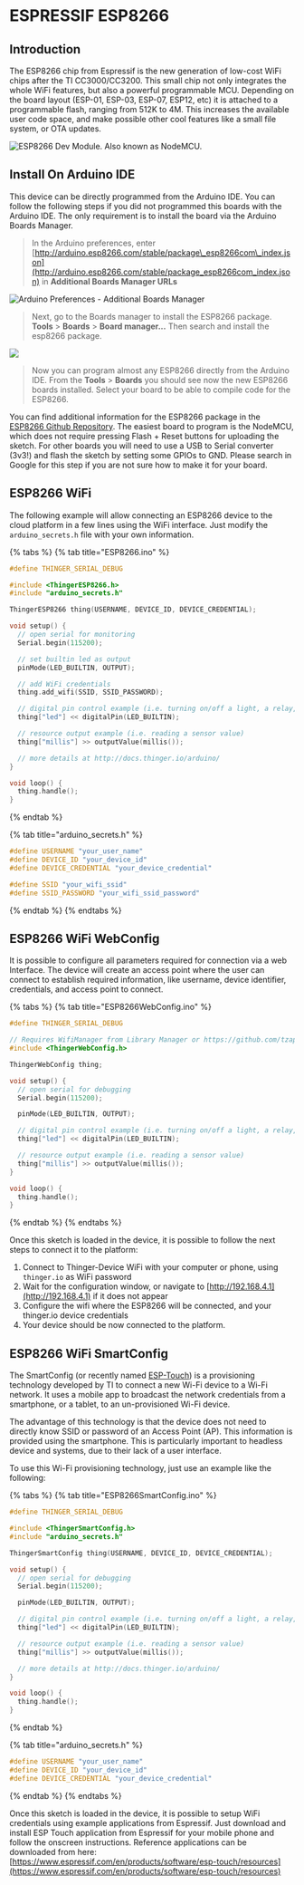 # ESPRESSIF ESP8266

## Introduction

The ESP8266 chip from Espressif is the new generation of low-cost WiFi chips after the TI CC3000/CC3200. This small chip not only integrates the whole WiFi features, but also a powerful programmable MCU. Depending on the board layout \(ESP-01, ESP-03, ESP-07, ESP12, etc\) it is attached to a programmable flash, ranging from 512K to 4M. This increases the available user code space, and make possible other cool features like a small file system, or OTA updates.

![ESP8266 Dev Module. Also known as NodeMCU.](../.gitbook/assets/nodemcu.png)

## Install On Arduino IDE

This device can be directly programmed from the Arduino IDE. You can follow the following steps if you did not programmed this boards with the Arduino IDE. The only requirement is to install the board via the Arduino Boards Manager.

> In the Arduino preferences, enter [http://arduino.esp8266.com/stable/package\_esp8266com\_index.json](http://arduino.esp8266.com/stable/package_esp8266com_index.json) in **Additional Boards Manager URLs**

![Arduino Preferences - Additional Boards Manager](https://discoursefiles.s3-eu-west-1.amazonaws.com/original/1X/b9ef9df0c95c1bff0e9d7db258a355bb44374b06.png)

> Next, go to the Boards manager to install the ESP8266 package. **Tools** &gt; **Boards** &gt; **Board manager...** Then search and install the esp8266 package.

![](https://discoursefiles.s3-eu-west-1.amazonaws.com/original/1X/efdec170e35cb296b895dd92b9868f8e0a9d3cd9.png)

> Now you can program almost any ESP8266 directly from the Arduino IDE. From the **Tools** &gt; **Boards** you should see now the new ESP8266 boards installed. Select your board to be able to compile code for the ESP8266.

You can find additional information for the ESP8266 package in the [ESP8266 Github Repository](https://github.com/esp8266/Arduino). The easiest board to program is the NodeMCU, which does not require pressing Flash + Reset buttons for uploading the sketch. For other boards you will need to use a USB to Serial converter \(3v3!\) and flash the sketch by setting some GPIOs to GND. Please search in Google for this step if you are not sure how to make it for your board. 

## ESP8266 WiFi

The following example will allow connecting an ESP8266 device to the cloud platform in a few lines using the WiFi interface. Just modify the `arduino_secrets.h` file with your own information.

{% tabs %}
{% tab title="ESP8266.ino" %}
```cpp
#define THINGER_SERIAL_DEBUG

#include <ThingerESP8266.h>
#include "arduino_secrets.h"

ThingerESP8266 thing(USERNAME, DEVICE_ID, DEVICE_CREDENTIAL);

void setup() {
  // open serial for monitoring
  Serial.begin(115200);

  // set builtin led as output
  pinMode(LED_BUILTIN, OUTPUT);

  // add WiFi credentials
  thing.add_wifi(SSID, SSID_PASSWORD);

  // digital pin control example (i.e. turning on/off a light, a relay, configuring a parameter, etc)
  thing["led"] << digitalPin(LED_BUILTIN);

  // resource output example (i.e. reading a sensor value)
  thing["millis"] >> outputValue(millis());

  // more details at http://docs.thinger.io/arduino/
}

void loop() {
  thing.handle();
}
```
{% endtab %}

{% tab title="arduino\_secrets.h" %}
```cpp
#define USERNAME "your_user_name"
#define DEVICE_ID "your_device_id"
#define DEVICE_CREDENTIAL "your_device_credential"

#define SSID "your_wifi_ssid"
#define SSID_PASSWORD "your_wifi_ssid_password"
```
{% endtab %}
{% endtabs %}

## ESP8266 WiFi WebConfig

It is possible to configure all parameters required for connection via a web Interface. The device will create an access point where the user can connect to establish required information, like username, device identifier, credentials, and access point to connect.

{% tabs %}
{% tab title="ESP8266WebConfig.ino" %}
```cpp
#define THINGER_SERIAL_DEBUG

// Requires WifiManager from Library Manager or https://github.com/tzapu/WiFiManager
#include <ThingerWebConfig.h>

ThingerWebConfig thing;

void setup() {
  // open serial for debugging
  Serial.begin(115200);

  pinMode(LED_BUILTIN, OUTPUT);

  // digital pin control example (i.e. turning on/off a light, a relay, configuring a parameter, etc)
  thing["led"] << digitalPin(LED_BUILTIN);

  // resource output example (i.e. reading a sensor value)
  thing["millis"] >> outputValue(millis());
}

void loop() {
  thing.handle();
}
```
{% endtab %}
{% endtabs %}

Once this sketch is loaded in the device, it is possible to follow the next steps to connect it to the platform:

1. Connect to Thinger-Device WiFi with your computer or phone, using `thinger.io` as WiFi password
2. Wait for the configuration window, or navigate to [http://192.168.4.1](http://192.168.4.1) if it does not appear
3. Configure the wifi where the ESP8266 will be connected, and your thinger.io device credentials
4. Your device should be now connected to the platform.

## ESP8266 WiFi SmartConfig

The SmartConfig \(or recently named [ESP-Touch](https://www.espressif.com/en/products/software/esp-touch/overview)\) is a provisioning technology developed by TI to connect a new Wi-Fi device to a Wi-Fi network. It uses a mobile app to broadcast the network credentials from a smartphone, or a tablet, to an un-provisioned Wi-Fi device.

The advantage of this technology is that the device does not need to directly know SSID or password of an Access Point \(AP\). This information is provided using the smartphone. This is particularly important to headless device and systems, due to their lack of a user interface.

To use this Wi-Fi provisioning technology, just use an example like the following:

{% tabs %}
{% tab title="ESP8266SmartConfig.ino" %}
```cpp
#define THINGER_SERIAL_DEBUG

#include <ThingerSmartConfig.h>
#include "arduino_secrets.h"

ThingerSmartConfig thing(USERNAME, DEVICE_ID, DEVICE_CREDENTIAL);

void setup() {
  // open serial for debugging
  Serial.begin(115200);

  pinMode(LED_BUILTIN, OUTPUT);

  // digital pin control example (i.e. turning on/off a light, a relay, configuring a parameter, etc)
  thing["led"] << digitalPin(LED_BUILTIN);

  // resource output example (i.e. reading a sensor value)
  thing["millis"] >> outputValue(millis());

  // more details at http://docs.thinger.io/arduino/
}

void loop() {
  thing.handle();
}
```
{% endtab %}

{% tab title="arduino\_secrets.h" %}
```cpp
#define USERNAME "your_user_name"
#define DEVICE_ID "your_device_id"
#define DEVICE_CREDENTIAL "your_device_credential"
```
{% endtab %}
{% endtabs %}

Once this sketch is loaded in the device, it is possible to setup WiFi credentials using example applications from Espressif. Just download and install ESP Touch application from Espressif for your mobile phone and follow the onscreen instructions. Reference applications can be downloaded from here: [https://www.espressif.com/en/products/software/esp-touch/resources](https://www.espressif.com/en/products/software/esp-touch/resources)

